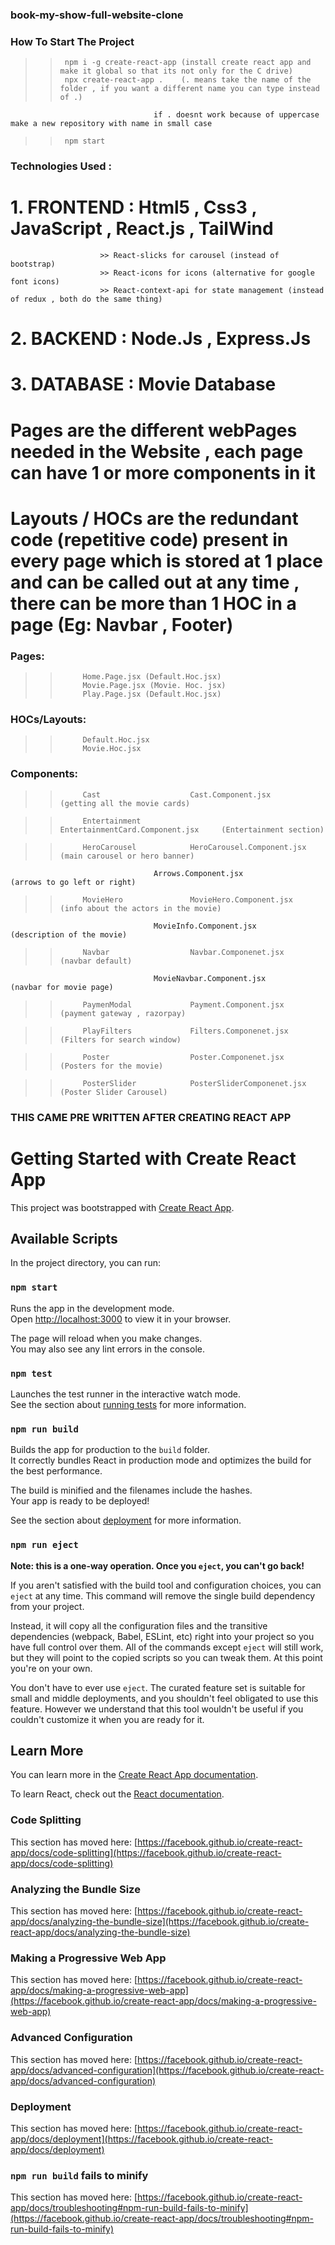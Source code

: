 ### book-my-show-full-website-clone

### How To Start The Project 
>>      npm i -g create-react-app (install create react app and make it global so that its not only for the C drive)
>>      npx create-react-app .    (. means take the name of the folder , if you want a different name you can type instead of .)
                                    if . doesnt work because of uppercase make a new repository with name in small case 
>>      npm start

### Technologies Used : 
# 1.        FRONTEND : Html5 , Css3 , JavaScript , React.js , TailWind 
                        >> React-slicks for carousel (instead of bootstrap)
                        >> React-icons for icons (alternative for google font icons)
                        >> React-context-api for state management (instead of redux , both do the same thing)

# 2.        BACKEND :  Node.Js , Express.Js
# 3.        DATABASE : Movie Database 


# Pages are the different webPages needed in the Website , each page can have 1 or more components in it

# Layouts / HOCs are the redundant code (repetitive code) present in every page which is stored at 1 place and can be called out at    any time , there can be more than 1 HOC in a page (Eg: Navbar , Footer)


###     Pages:
>>          Home.Page.jsx (Default.Hoc.jsx)
>>          Movie.Page.jsx (Movie. Hoc. jsx)
>>          Play.Page.jsx (Default.Hoc.jsx)


###     HOCs/Layouts:
>>          Default.Hoc.jsx
>>          Movie.Hoc.jsx


###     Components:
>>          Cast                    Cast.Component.jsx                  (getting all the movie cards)

>>          Entertainment           EntertainmentCard.Component.jsx     (Entertainment section)

>>          HeroCarousel            HeroCarousel.Component.jsx          (main carousel or hero banner)
                                    Arrows.Component.jsx                (arrows to go left or right)

>>          MovieHero               MovieHero.Component.jsx             (info about the actors in the movie)
                                    MovieInfo.Component.jsx             (description of the movie)

>>          Navbar                  Navbar.Componenet.jsx               (navbar default)
                                    MovieNavbar.Component.jsx           (navbar for movie page)

>>          PaymenModal             Payment.Component.jsx               (payment gateway , razorpay)

>>          PlayFilters             Filters.Componenet.jsx              (Filters for search window)
    
>>          Poster                  Poster.Componenet.jsx               (Posters for the movie)

>>          PosterSlider            PosterSliderComponenet.jsx          (Poster Slider Carousel)















































































### THIS CAME PRE WRITTEN AFTER CREATING REACT APP


# Getting Started with Create React App

This project was bootstrapped with [Create React App](https://github.com/facebook/create-react-app).

## Available Scripts

In the project directory, you can run:

### `npm start`

Runs the app in the development mode.\
Open [http://localhost:3000](http://localhost:3000) to view it in your browser.

The page will reload when you make changes.\
You may also see any lint errors in the console.

### `npm test`

Launches the test runner in the interactive watch mode.\
See the section about [running tests](https://facebook.github.io/create-react-app/docs/running-tests) for more information.

### `npm run build`

Builds the app for production to the `build` folder.\
It correctly bundles React in production mode and optimizes the build for the best performance.

The build is minified and the filenames include the hashes.\
Your app is ready to be deployed!

See the section about [deployment](https://facebook.github.io/create-react-app/docs/deployment) for more information.

### `npm run eject`

**Note: this is a one-way operation. Once you `eject`, you can't go back!**

If you aren't satisfied with the build tool and configuration choices, you can `eject` at any time. This command will remove the single build dependency from your project.

Instead, it will copy all the configuration files and the transitive dependencies (webpack, Babel, ESLint, etc) right into your project so you have full control over them. All of the commands except `eject` will still work, but they will point to the copied scripts so you can tweak them. At this point you're on your own.

You don't have to ever use `eject`. The curated feature set is suitable for small and middle deployments, and you shouldn't feel obligated to use this feature. However we understand that this tool wouldn't be useful if you couldn't customize it when you are ready for it.

## Learn More

You can learn more in the [Create React App documentation](https://facebook.github.io/create-react-app/docs/getting-started).

To learn React, check out the [React documentation](https://reactjs.org/).

### Code Splitting

This section has moved here: [https://facebook.github.io/create-react-app/docs/code-splitting](https://facebook.github.io/create-react-app/docs/code-splitting)

### Analyzing the Bundle Size

This section has moved here: [https://facebook.github.io/create-react-app/docs/analyzing-the-bundle-size](https://facebook.github.io/create-react-app/docs/analyzing-the-bundle-size)

### Making a Progressive Web App

This section has moved here: [https://facebook.github.io/create-react-app/docs/making-a-progressive-web-app](https://facebook.github.io/create-react-app/docs/making-a-progressive-web-app)

### Advanced Configuration

This section has moved here: [https://facebook.github.io/create-react-app/docs/advanced-configuration](https://facebook.github.io/create-react-app/docs/advanced-configuration)

### Deployment

This section has moved here: [https://facebook.github.io/create-react-app/docs/deployment](https://facebook.github.io/create-react-app/docs/deployment)

### `npm run build` fails to minify

This section has moved here: [https://facebook.github.io/create-react-app/docs/troubleshooting#npm-run-build-fails-to-minify](https://facebook.github.io/create-react-app/docs/troubleshooting#npm-run-build-fails-to-minify)
